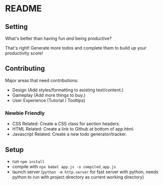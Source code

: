 # README

## Setting

What's better than having fun *and* being productive?

That's right! Generate more todos and complete them to build up your productivity score!

## Contributing

Major areas that need contributions:
- Design (Add styles/formatting to existing text/content.)
- Gameplay (Add more things to buy.)
- User Experience (Tutorial / Tooltips)

### Newbie Friendly
- CSS Related: Create a CSS class for section headers.
- HTML Related: Create a link to Github at bottom of app.html.
- Javascript Related: Create a new todo generator/tracker.

## Setup

- run `npm install`
- compile with `npx babel app.js -o compiled_app.js`
- launch server (`python -m http.server` for fast server with python, needs python to run with project directory as current working directory)